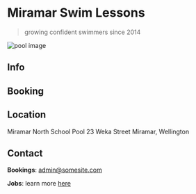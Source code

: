 # Miramar Swim Lessons

> growing confident swimmers since 2014

![pool image](https://www.aquazone.co.nz/uploads/2/4/3/3/24337322/published/8954564.jpg?1586311195)

## Info



## Booking

## Location

Miramar North School Pool
23 Weka Street
Miramar, Wellington

## Contact

**Bookings**: admin@somesite.com

**Jobs**: learn more [here](./JOBS.md)

